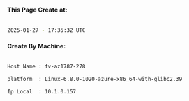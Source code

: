 
   
#### This Page Create at:

```bash

2025-01-27 - 17:35:32 UTC

```

#### Create By Machine:

```bash

Host Name : fv-az1787-278

platform  : Linux-6.8.0-1020-azure-x86_64-with-glibc2.39

Ip Local  : 10.1.0.157

```

